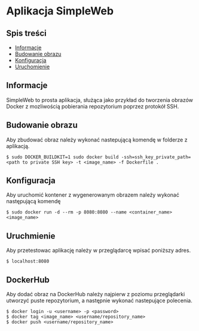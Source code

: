 # Aplikacja SimpleWeb

## Spis treści
* [Informacje](#Informacje)
* [Budowanie obrazu](#Budowanieobrazu)
* [Konfiguracja](#Konfiguracja)
* [Uruchomienie](#Uruchomienie)

## Informacje
SimpleWeb to prosta aplikacja, służąca jako przykład do tworzenia obrazów Docker z mozliwością pobierania repozytorium poprzez protokół SSH. 

## Budowanie obrazu
Aby zbudować obraz należy wykonać nastepującą komendę w folderze z aplikacją.

```
$ sudo DOCKER_BUILDKIT=1 sudo docker build -ssh=ssh_key_private_path=<path to private SSH key> -t <image_name> -f Dockerfile .
```

## Konfiguracja
Aby uruchomić kontener z wygenerowanym obrazem należy wykonać następującą komendę

```
$ sudo docker run -d --rm -p 8080:8080 --name <container_name> <image_name>
```

## Uruchmienie
Aby przetestowac aplikację należy w przeglądarcę wpisać poniższy adres.

```
$ localhost:8080
```

## DockerHub
Aby dodać obraz na DockerHub należy najpierw z poziomu przeglądarki utworzyć puste repozytorium, a następnie wykonać nastepujące polecenia.

```
$ docker login -u <username> -p <password>
$ docker tag <image_name> <username/repository_name>
$ docker push <username/repository_name>
```


